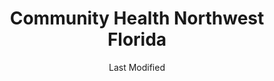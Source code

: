 ---
layout: location-page
date: Last Modified
description: "Local COVID-19 testing is available at Community Health Northwest Florida in Pensacola, Florida, USA."
permalink: "locations/florida/pensacola/community-health-northwest-florida-1/"
tags:
  - locations
  - florida
title: Community Health Northwest Florida
uniqueName: community-health-northwest-florida-1
state: Florida
stateAbbr: FL
hood: "Pensacola"
address: "1200 North M Street"
city: "Pensacola"
zip: "32501"
zipsNearby: "32530 32531 32533 32535 32536 32537 32539 32434 32540 32541 32550 32542 32547 32548 32549 32560 32561 32562 32563 32566 32564 32565 32567 32568 32544 32569 32570 32571 32572 32583 32577 32578 32588 32501 32502 32503 32504 32505 32506 32507 32508 32509 32511 32512 32513 32514 32516 32520 32521 32522 32523 32524 32526 32534 32559 32590 32591 32592 32459 32579 32580 36502 36503 36504 36505 36507 36511 36426 36427 36429 36432 36523 36525 36526 36527 36577 36528 36530 36532 36533 36441 36535 36536 36542 36547 36543 36549 36551 36555 36601 36602 36603 36604 36605 36606 36607 36608 36609 36610 36611 36612 36613 36615 36616 36617 36618 36619 36625 36628 36630 36633 36640 36641 36644 36652 36660 36663 36670 36671 36675 36685 36688 36689 36691 36693 36695 36559 36561 36562 36564 36454 36473 36567 36574 36571 36572 36576 36578 36579 36580 36582 36590 36483 36621 36622 36690" 
mapUrl: "http://maps.apple.com/?q=Community+Health+Northwest+Florida&address=1200+North+M+Street,Pensacola,Florida,32501"
locationType: Drive-thru
phone: "850-746-2684"
website: "https://healthcare.ascension.org/Specialty%20Care/Coronavirus"
onlineBooking: undefined
closed: undefined
closedUpdate: May 18th, 2020
notes: "Requires phone screen."
days: Weekdays
hours: 9AM-1PM
ctaMessage: Learn more
ctaUrl: "https://healthcare.ascension.org/Specialty%20Care/Coronavirus"
---